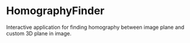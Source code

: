 # HomographyFinder
Interactive application for finding homography between image plane and custom 3D plane in image.

